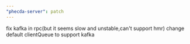 ```yaml
---
"phecda-server": patch
---
```


fix kafka in rpc(but it seems slow and unstable,can't support hmr)
change default clientQueue to support kafka